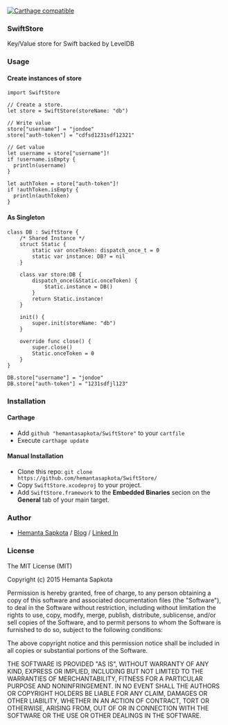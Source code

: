 [![Carthage compatible](https://img.shields.io/badge/Carthage-compatible-4BC51D.svg?style=flat)](https://github.com/Carthage/Carthage)

### SwiftStore ###
Key/Value store for Swift backed by LevelDB

### Usage ###

#### Create instances of store ####

```
import SwiftStore

// Create a store.
let store = SwiftStore(storeName: "db")

// Write value
store["username"] = "jondoe"
store["auth-token"] = "cdfsd1231sdf12321"

// Get value
let username = store["username"]!
if !username.isEmpty {
  println(username)
}

let authToken = store["auth-token"]!
if !authToken.isEmpty {
  println(authToken)
}
```

#### As Singleton ####

```
class DB : SwiftStore {
    /* Shared Instance */
    struct Static {
        static var onceToken: dispatch_once_t = 0
        static var instance: DB? = nil
    }
    
    class var store:DB {
        dispatch_once(&Static.onceToken) {
            Static.instance = DB()
        }
        return Static.instance!
    }
    
    init() {
        super.init(storeName: "db")
    }
    
    override func close() {
        super.close()
        Static.onceToken = 0
    }
}

DB.store["username"] = "jondoe"
DB.store["auth-token"] = "1231sdfjl123"
```

### Installation ###

#### Carthage ####
* Add ```github "hemantasapkota/SwiftStore"``` to your ```cartfile```
* Execute ```carthage update```

#### Manual Installation ####
* Clone this repo: ```git clone https://github.com/hemantasapkota/SwiftStore/```
* Copy ```SwiftStore.xcodeproj``` to your project.
* Add ```SwiftStore.framework``` to the **Embedded Binaries** secion on the **General** tab of your main target.

### Author ###
* [Hemanta Sapkota](https://twitter.com/ozhemanta) / [Blog](http://hemantasapkota.github.io/) / [Linked In](https://au.linkedin.com/in/hemantasapkota)

### License ###
The MIT License (MIT)

Copyright (c) 2015 Hemanta Sapkota

Permission is hereby granted, free of charge, to any person obtaining a copy
of this software and associated documentation files (the "Software"), to deal
in the Software without restriction, including without limitation the rights
to use, copy, modify, merge, publish, distribute, sublicense, and/or sell
copies of the Software, and to permit persons to whom the Software is
furnished to do so, subject to the following conditions:

The above copyright notice and this permission notice shall be included in all
copies or substantial portions of the Software.

THE SOFTWARE IS PROVIDED "AS IS", WITHOUT WARRANTY OF ANY KIND, EXPRESS OR
IMPLIED, INCLUDING BUT NOT LIMITED TO THE WARRANTIES OF MERCHANTABILITY,
FITNESS FOR A PARTICULAR PURPOSE AND NONINFRINGEMENT. IN NO EVENT SHALL THE
AUTHORS OR COPYRIGHT HOLDERS BE LIABLE FOR ANY CLAIM, DAMAGES OR OTHER
LIABILITY, WHETHER IN AN ACTION OF CONTRACT, TORT OR OTHERWISE, ARISING FROM,
OUT OF OR IN CONNECTION WITH THE SOFTWARE OR THE USE OR OTHER DEALINGS IN THE
SOFTWARE.

